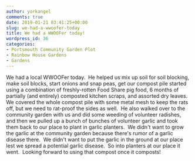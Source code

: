 ```yaml
---
author: yorkangel
comments: true
date: 2019-01-21 03:41:25+00:00
slug: we-had-a-wwoofer-today
title: We had a WWOOFer today!
wordpress_id: 36
categories:
- Portsmouth Community Garden Plot
- Rainbow House Gardens
- Gardens
---
```


We had a local WWOOFer today.  He helped us mix up soil for soil blocking, make soil blocks, start onions and snap peas, get our compost pile started using a combination of freshly-rotten Food Share pig food, 6 months of partially (and entirely) composted kitchen scraps, and assorted dry leaves.  We covered the whole compost pile with some metal mesh to keep the rats off, but we need to rat-proof the sides as well.  He also walked over to the community garden with us and did some weeding of volunteer radishes, and then we pulled up a bunch of bunches of volunteer garlic and took them back to our place to plant in garlic planters.  We didn't want to grow the garlic at the community garden because there's rumor of a garlic disease there.  We didn't want to put the garlic in the ground at our place lest we spread a potential garlic disease.  So into planters at our place it went.  Looking forward to using that compost once it composts!
